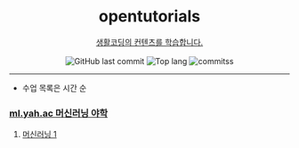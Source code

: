 <h1 align="center"> opentutorials </h1>
<p align="center">
  <a href="www.opentutorials.org"> 생활코딩의 컨텐츠를 학습합니다.</a>
</p>

<div align="center">
  <img alt="GitHub last commit" align="center" src="https://img.shields.io/github/last-commit/4923/opentutorials">
  <img alt="Top lang" align="center" src="https://img.shields.io/github/languages/top/4923/opentutorials">
  <img alt="commitss" align="center" src="https://img.shields.io/github/commit-activity/m/4923/opentutorials">
</div>


------
* 수업 목록은 시간 순

### [ml.yah.ac 머신러닝 야학](https://ml.yah.ac)
1. [머신러닝 1](https://www.notion.so/1-8607b3cf2a5c48408d08f19ec094091b)